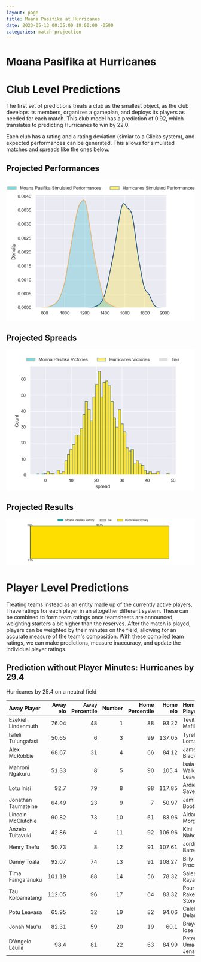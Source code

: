 ```yaml
---  
layout: page  
title: Moana Pasifika at Hurricanes  
date: 2023-05-13 00:35:00 18:00:00 -0500  
categories: match projection  
---
```

# Moana Pasifika at Hurricanes

# Club Level Predictions


The first set of predictions treats a club as the smallest object, as the club develops its members, organizes a gameplan, and deploys its players as needed for each match. This club model has a prediction of 0.92, which translates to predicting Hurricanes to win by 22.0.

Each club has a rating and a rating deviation (simiar to a Glicko system), and expected performances can be generated. This allows for simulated matches and spreads like the ones below.
## Projected Performances


![Projected Performances](plots/performances_2023-05-13-Hurricanes-MoanaPasifika.png)
## Projected Spreads


![Projected Spreads](plots/spreads_2023-05-13-Hurricanes-MoanaPasifika.png)
## Projected Results


![Projected Results](plots/resultbar_2023-05-13-Hurricanes-MoanaPasifika.png)
# Player Level Predictions


Treating teams instead as an entity made up of the currently active players, I have ratings for each player in an altogether different system. These can be combined to form team ratings once teamsheets are announced, weighting starters a bit higher than the reserves. After the match is played, players can be weighted by their minutes on the field, allowing for an accurate measure of the team's composition. With these compiled team ratings, we can make predictions, measure inaccuracy, and update the individual player ratings.
## Prediction without Player Minutes: Hurricanes by 29.4


Hurricanes by 25.4 on a neutral field



| Away Player         |   Away elo |   Away Percentile |   Number |   Home Percentile |   Home elo | Home Player          |
|:--------------------|-----------:|------------------:|---------:|------------------:|-----------:|:---------------------|
| Ezekiel Lindenmuth  |      76.04 |                48 |        1 |                88 |      93.22 | Tevita Mafileo       |
| Isileli Tu'ungafasi |      50.65 |                 6 |        3 |                99 |     137.05 | Tyrel Lomax          |
| Alex McRobbie       |      68.67 |                31 |        4 |                66 |      84.12 | James Blackwell      |
| Mahroni Ngakuru     |      51.33 |                 8 |        5 |                90 |     105.4  | Isaia Walker-Leawere |
| Lotu Inisi          |      92.7  |                79 |        8 |                98 |     117.85 | Ardie Savea          |
| Jonathan Taumateine |      64.49 |                23 |        9 |                 7 |      50.97 | Jamie Booth          |
| Lincoln McClutchie  |      90.82 |                73 |       10 |                61 |      83.96 | Aidan Morgan         |
| Anzelo Tuitavuki    |      42.86 |                 4 |       11 |                92 |     106.96 | Kini Naholo          |
| Henry Taefu         |      50.73 |                 8 |       12 |                91 |     107.61 | Jordie Barrett       |
| Danny Toala         |      92.07 |                74 |       13 |                91 |     108.27 | Billy Proctor        |
| Tima Fainga'anuku   |     101.19 |                88 |       14 |                56 |      78.32 | Salesi Rayasi        |
| Tau Koloamatangi    |     112.05 |                96 |       17 |                64 |      83.32 | Pouri Rakete-Stones  |
| Potu Leavasa        |      65.95 |                32 |       19 |                82 |      94.06 | Caleb Delany         |
| Jonah Mau'u         |      82.31 |                59 |       20 |                19 |      60.1  | Brayden Iose         |
| D'Angelo Leuila     |      98.4  |                81 |       22 |                63 |      84.99 | Peter Umaga-Jensen   |

